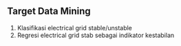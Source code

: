 ## Target Data Mining
1. Klasifikasi electrical grid stable/unstable
2. Regresi electrical grid stab sebagai indikator kestabilan
